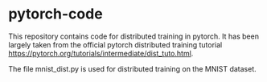 # pytorch-code
This repository contains code for distributed training in pytorch. It has been largely taken from the official pytorch distributed
training tutorial https://pytorch.org/tutorials/intermediate/dist_tuto.html.

The file mnist_dist.py is used for distributed training on the MNIST dataset. 
